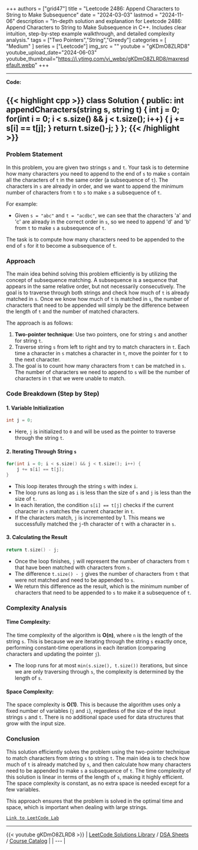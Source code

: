 
+++
authors = ["grid47"]
title = "Leetcode 2486: Append Characters to String to Make Subsequence"
date = "2024-03-03"
lastmod = "2024-11-06"
description = "In-depth solution and explanation for Leetcode 2486: Append Characters to String to Make Subsequence in C++. Includes clear intuition, step-by-step example walkthrough, and detailed complexity analysis."
tags = ["Two Pointers","String","Greedy"]
categories = [
    "Medium"
]
series = ["Leetcode"]
img_src = ""
youtube = "gKDmO8ZLRD8"
youtube_upload_date="2024-06-03"
youtube_thumbnail="https://i.ytimg.com/vi_webp/gKDmO8ZLRD8/maxresdefault.webp"
+++



---
**Code:**

{{< highlight cpp >}}
class Solution {
public:
    int appendCharacters(string s, string t) {
        int j = 0;
        for(int i = 0; i < s.size() && j < t.size(); i++) {
            j += s[i] == t[j];
        }
        return t.size()-j;
    }
};
{{< /highlight >}}
---

### Problem Statement

In this problem, you are given two strings `s` and `t`. Your task is to determine how many characters you need to append to the end of `s` to make `s` contain all the characters of `t` in the same order (a subsequence of `t`). The characters in `s` are already in order, and we want to append the minimum number of characters from `t` to `s` to make `s` a subsequence of `t`.

For example:
- Given `s = "abc"` and `t = "acdbc"`, we can see that the characters 'a' and 'c' are already in the correct order in `s`, so we need to append 'd' and 'b' from `t` to make `s` a subsequence of `t`.

The task is to compute how many characters need to be appended to the end of `s` for it to become a subsequence of `t`.

### Approach

The main idea behind solving this problem efficiently is by utilizing the concept of subsequence matching. A subsequence is a sequence that appears in the same relative order, but not necessarily consecutively. The goal is to traverse through both strings and check how much of `t` is already matched in `s`. Once we know how much of `t` is matched in `s`, the number of characters that need to be appended will simply be the difference between the length of `t` and the number of matched characters.

The approach is as follows:
1. **Two-pointer technique**: Use two pointers, one for string `s` and another for string `t`.
2. Traverse string `s` from left to right and try to match characters in `t`. Each time a character in `s` matches a character in `t`, move the pointer for `t` to the next character.
3. The goal is to count how many characters from `t` can be matched in `s`. The number of characters we need to append to `s` will be the number of characters in `t` that we were unable to match.

### Code Breakdown (Step by Step)

#### 1. **Variable Initialization**

```cpp
int j = 0;
```

- Here, `j` is initialized to `0` and will be used as the pointer to traverse through the string `t`.

#### 2. **Iterating Through String `s`**

```cpp
for(int i = 0; i < s.size() && j < t.size(); i++) {
    j += s[i] == t[j];
}
```

- This loop iterates through the string `s` with index `i`.
- The loop runs as long as `i` is less than the size of `s` and `j` is less than the size of `t`.
- In each iteration, the condition `s[i] == t[j]` checks if the current character in `s` matches the current character in `t`.
- If the characters match, `j` is incremented by 1. This means we successfully matched the `j`-th character of `t` with a character in `s`.

#### 3. **Calculating the Result**

```cpp
return t.size() - j;
```

- Once the loop finishes, `j` will represent the number of characters from `t` that have been matched with characters from `s`.
- The difference `t.size() - j` gives the number of characters from `t` that were not matched and need to be appended to `s`.
- We return this difference as the result, which is the minimum number of characters that need to be appended to `s` to make it a subsequence of `t`.

### Complexity Analysis

#### Time Complexity:

The time complexity of the algorithm is **O(n)**, where `n` is the length of the string `s`. This is because we are iterating through the string `s` exactly once, performing constant-time operations in each iteration (comparing characters and updating the pointer `j`).

- The loop runs for at most `min(s.size(), t.size())` iterations, but since we are only traversing through `s`, the complexity is determined by the length of `s`.

#### Space Complexity:

The space complexity is **O(1)**. This is because the algorithm uses only a fixed number of variables (`j` and `i`), regardless of the size of the input strings `s` and `t`. There is no additional space used for data structures that grow with the input size.

### Conclusion

This solution efficiently solves the problem using the two-pointer technique to match characters from string `s` to string `t`. The main idea is to check how much of `t` is already matched by `s`, and then calculate how many characters need to be appended to make `s` a subsequence of `t`. The time complexity of this solution is linear in terms of the length of `s`, making it highly efficient. The space complexity is constant, as no extra space is needed except for a few variables.

This approach ensures that the problem is solved in the optimal time and space, which is important when dealing with large strings.

[`Link to LeetCode Lab`](https://leetcode.com/problems/append-characters-to-string-to-make-subsequence/description/)

---
{{< youtube gKDmO8ZLRD8 >}}
| [LeetCode Solutions Library](https://grid47.xyz/leetcode/) / [DSA Sheets](https://grid47.xyz/sheets/) / [Course Catalog](https://grid47.xyz/courses/) |
| --- |
